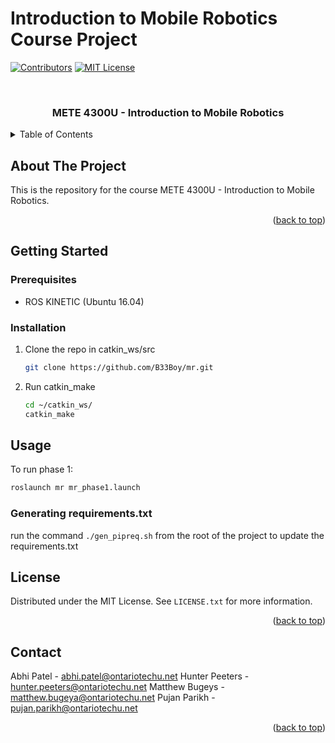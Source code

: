 # Introduction to Mobile Robotics Course Project

<div id="top"></div>

<!-- PROJECT SHIELDS -->
<!--
*** I'm using markdown "reference style" links for readability.
*** Reference links are enclosed in brackets [ ] instead of parentheses ( ).
*** See the bottom of this document for the declaration of the reference variables
*** for contributors-url, forks-url, etc. This is an optional, concise syntax you may use.
*** https://www.markdownguide.org/basic-syntax/#reference-style-links
-->
[![Contributors][contributors-shield]][contributors-url] 
[![MIT License][license-shield]][license-url]

<!-- PROJECT LOGO -->
<br />
<div align="center">
<!--
  <a href="https://github.com/othneildrew/Best-README-Template">
    <img src="images/logo.png" alt="Logo" width="80" height="80">
  </a>
-->
  <h3 align="center"> METE 4300U - Introduction to Mobile Robotics</h3>
</div>

<!-- TABLE OF CONTENTS -->
<details>
  <summary>Table of Contents</summary>
  <ol>
    <li><a href="#about-the-project">About The Project</a></li>
    <li><a href="#getting-started">Getting Started</a></li>
    <li><a href="#usage">Usage</a></li>
    <li><a href="#license">License</a></li>
    <li><a href="#contact">Contact</a></li>
    <li><a href="#acknowledgments">Acknowledgments</a></li>
  </ol>
</details>



<!-- ABOUT THE PROJECT -->
## About The Project

This is the repository for the course  METE 4300U - Introduction to Mobile Robotics.

<p align="right">(<a href="#top">back to top</a>)</p>

<!-- GETTING STARTED -->
## Getting Started


### Prerequisites

- ROS KINETIC (Ubuntu 16.04)

### Installation

1. Clone the repo in catkin_ws/src

   ```sh
   git clone https://github.com/B33Boy/mr.git
   ```

2. Run catkin_make

   ```sh
   cd ~/catkin_ws/
   catkin_make
   ```
 
## Usage

To run phase 1:

   ```sh
   roslaunch mr mr_phase1.launch 
   ```



### Generating requirements.txt 

run the command `./gen_pipreq.sh` from the root of the project to update the requirements.txt

<!-- LICENSE -->
## License

Distributed under the MIT License. See `LICENSE.txt` for more information.

<p align="right">(<a href="#top">back to top</a>)</p>

<!-- CONTACT -->
## Contact

Abhi Patel - abhi.patel@ontariotechu.net
Hunter Peeters - hunter.peeters@ontariotechu.net
Matthew Bugeys - matthew.bugeya@ontariotechu.net
Pujan Parikh - pujan.parikh@ontariotechu.net

<p align="right">(<a href="#top">back to top</a>)</p>


<!-- MARKDOWN LINKS & IMAGES -->
<!-- https://www.markdownguide.org/basic-syntax/#reference-style-links -->
[contributors-shield]: https://img.shields.io/github/contributors/B33Boy/mr.svg?style=for-the-badge
[contributors-url]: https://github.com/B33Boy/mr/graphs/contributors
[license-shield]: https://img.shields.io/github/license/B33Boy/mr.svg?style=for-the-badge
[license-url]: https://github.com/B33Boy/mr/blob/main/LICENSE.txt

